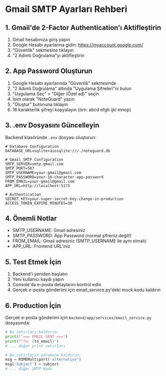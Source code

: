 # Gmail SMTP Ayarları Rehberi

## 1. Gmail'de 2-Factor Authentication'ı Aktifleştirin

1. Gmail hesabınıza giriş yapın
2. Google Hesabı ayarlarına gidin: https://myaccount.google.com/
3. "Güvenlik" sekmesine tıklayın
4. "2 Adımlı Doğrulama"yı aktifleştirin

## 2. App Password Oluşturun

1. Google Hesabı ayarlarında "Güvenlik" sekmesinde
2. "2 Adımlı Doğrulama" altında "Uygulama Şifreleri"ni bulun
3. "Uygulama Seç" > "Diğer (Özel ad)" seçin
4. İsim olarak "NoteGuard" yazın
5. "Oluştur" butonuna tıklayın
6. 16 karakterlik şifreyi kopyalayın (örn: abcd efgh ijkl mnop)

## 3. .env Dosyasını Güncelleyin

Backend klasöründe `.env` dosyası oluşturun:

```env
# Database Configuration
DATABASE_URL=sqlite+aiosqlite:///./noteguard.db

# Gmail SMTP Configuration
SMTP_SERVER=smtp.gmail.com
SMTP_PORT=587
SMTP_USERNAME=your-gmail@gmail.com
SMTP_PASSWORD=your-16-character-app-password
FROM_EMAIL=your-gmail@gmail.com
APP_URL=http://localhost:5173

# Authentication
SECRET_KEY=your-super-secret-key-change-in-production
ACCESS_TOKEN_EXPIRE_MINUTES=30
```

## 4. Önemli Notlar

- SMTP_USERNAME: Gmail adresiniz
- SMTP_PASSWORD: App Password (normal şifreniz değil!)
- FROM_EMAIL: Gmail adresiniz (SMTP_USERNAME ile aynı olmalı)
- APP_URL: Frontend URL'iniz

## 5. Test Etmek İçin

1. Backend'i yeniden başlatın
2. Yeni kullanıcı kaydı yapın
3. Console'da e-posta detaylarını kontrol edin
4. Gerçek e-posta gönderimi için email_service.py'deki mock kodu kaldırın

## 6. Production İçin

Gerçek e-posta gönderimi için `backend/app/services/email_service.py` dosyasında:

```python
# Bu satırları kaldırın:
print(f"=== EMAIL SENT ===")
print(f"To: {to_email}")
# ... diğer print satırları

# Bu satırların yorumunu kaldırın:
msg = MIMEMultipart('alternative')
msg['Subject'] = subject
# ... diğer SMTP kodu
```
